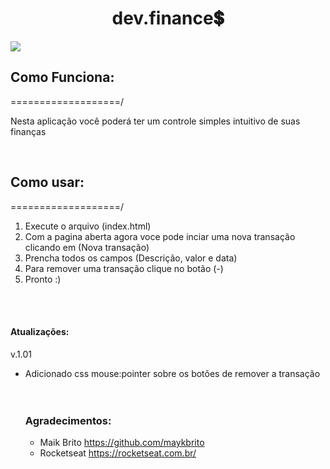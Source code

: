 <h1 align="center">dev.finance💲</h1>

<img src="https://i.imgur.com/0F3i6lV.png">

<h2>Como Funciona:</h2>
<p>===================/</p>
<p>Nesta aplicação você poderá ter um controle simples intuitivo de suas finanças</p>
<br>
<h2>Como usar:</h2>
<p>===================/</p>
<ol>
<li>Execute o arquivo (index.html)</li>
<li>Com a pagina aberta agora voce pode inciar uma nova transação
    <br> clicando em (Nova transação)</li>
<li>Prencha todos os campos (Descrição, valor e data)</li>
<li>Para remover uma transação clique no botão (-)</li>
<li>Pronto :)</li>
</ol>
<br>
<br>
<h4>Atualizações:</h4>
<p>v.1.01</p>
<ul>
<li>Adicionado css mouse:pointer sobre os botões de remover a transação</li>
<br>
<br>
<h3>Agradecimentos:</h3>
<ul>
<li>Maik Brito <a href="https://github.com/maykbrito">https://github.com/maykbrito</a></li>
<li>Rocketseat <a href="https://rocketseat.com.br/">https://rocketseat.com.br/</a></li>
